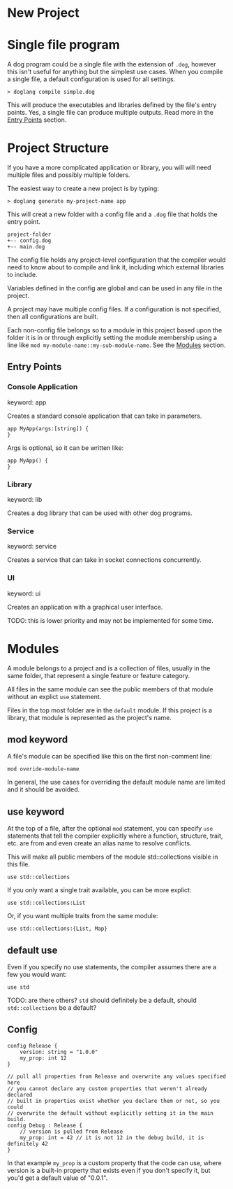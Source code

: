 # New Project

# Single file program

A dog program could be a single file with the extension of `.dog`, however
this isn't useful for anything but the simplest use cases. When you compile
a single file, a default configuration is used for all settings.

```
> doglang compile simple.dog
```

This will produce the executables and libraries defined by the file's entry
points. Yes, a single file can produce multiple outputs. Read more in the 
[Entry Points](#Entry-Points) section.

# Project Structure

If you have a more complicated application or library, you will will need multiple
files and possibly multiple folders.

The easiest way to create a new project is by typing:
```
> doglang generate my-project-name app
```
This will creat a new folder with a config file and a `.dog` file that holds the
entry point.
```
project-folder
+-- config.dog
+-- main.dog
```
The config file holds any project-level configuration that the compiler would need
to know about to compile and link it, including which external libraries to include.

Variables defined in the config are global and can be used in any file in the project.

A project may have multiple config files. If a configuration is not specified, then 
all configurations are built.

Each non-config file belongs so to a module in this project based upon the folder it is
in or through explicitly setting the module membership using a line like 
`mod my-module-name::my-sub-module-name`. See the [Modules](#modules) section.

## Entry Points

### Console Application
keyword: app

Creates a standard console application that can take in parameters.

```
app MyApp(args:[string]) {
}
```

Args is optional, so it can be written like:

```
app MyApp() {
}
```

### Library
keyword: lib

Creates a dog library that can be used with other dog programs.

### Service
keyword: service

Creates a service that can take in socket connections concurrently.

### UI
keyword: ui

Creates an application with a graphical user interface.

TODO: this is lower priority and may not be implemented for some time.


# Modules

A module belongs to a project and is a collection of files, usually in the same folder, that represent
a single feature or feature category.

All files in the same module can see the public members of that module without an explict `use` statement.

Files in the top most folder are in the `default` module. If this project is a library, that module is 
represented as the project's name.

## mod keyword

A file's module can be specified like this on the first non-comment line:
```
mod overide-module-name
```

In general, the use cases for overriding the default module name are limited and it should be avoided.

## use keyword

At the top of a file, after the optional `mod` statement, you can specify `use` statements that tell the compiler explicitly where a function, 
structure, trait, etc. are from and even create an alias name to resolve conflicts.

This will make all public members of the module std::collections visible in this file. 
```
use std::collections
```

If you only want a single trait available, you can be more explict:
```
use std::collections:List
```

Or, if you want multiple traits from the same module:
```
use std::collections:{List, Map}
```

## default use
Even if you specify no use statements, the compiler assumes there are a few you would want:
```
use std
```

TODO: are there others? `std` should definitely be a default, should `std::collections` be a default?

## Config

```
config Release {
    version: string = "1.0.0"
    my_prop: int 12
}

// pull all properties from Release and overwrite any values specified here
// you cannot declare any custom properties that weren't already declared
// built in properties exist whether you declare them or not, so you could
// overwrite the default without explicitly setting it in the main build.
config Debug : Release { 
    // version is pulled from Release
    my_prop: int = 42 // it is not 12 in the debug build, it is definitely 42
}
```

In that example `my_prop` is a custom property that the code can use, where version is a built-in
property that exists even if you don't specify it, but you'd get a default value of "0.0.1".

